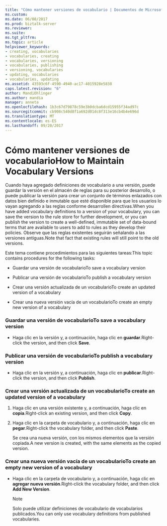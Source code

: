 ```yaml
---
title: "Cómo mantener versiones de vocabulario | Documentos de Microsoft"
ms.custom: 
ms.date: 06/08/2017
ms.prod: biztalk-server
ms.reviewer: 
ms.suite: 
ms.tgt_pltfrm: 
ms.topic: article
helpviewer_keywords:
- creating, vocabularies
- vocabularies, creating
- vocabularies, versioning
- vocabularies, publishing
- versioning, vocabularies
- updating, vocabularies
- vocabularies, updating
ms.assetid: 43593c6f-4590-4940-ac17-4015928e5838
caps.latest.revision: "6"
author: MandiOhlinger
ms.author: mandia
manager: anneta
ms.openlocfilehash: 1b3c67d79878c59e3b0dcba6dcd15955f34ad97c
ms.sourcegitcommit: cb908c540d8f1a692d01dc8f313e16cb4b4e696d
ms.translationtype: MT
ms.contentlocale: es-ES
ms.lasthandoff: 09/20/2017
---
```

# <a name="how-to-maintain-vocabulary-versions"></a><span data-ttu-id="544d4-102">Cómo mantener versiones de vocabulario</span><span class="sxs-lookup"><span data-stu-id="544d4-102">How to Maintain Vocabulary Versions</span></span>
<span data-ttu-id="544d4-103">Cuando haya agregado definiciones de vocabulario a una versión, puede guardar la versión en el almacén de reglas para su posterior desarrollo, o puede publicar la versión para crear un conjunto de términos enlazados con datos bien definido e inmutable que esté disponible para que los usuarios lo vayan agregando a las reglas conforme desarrollen directivas.</span><span class="sxs-lookup"><span data-stu-id="544d4-103">When you have added vocabulary definitions to a version of your vocabulary, you can save the version to the rule store for further development, or you can publish the version to create a well-defined, immutable set of data-bound terms that are available to users to add to rules as they develop their policies.</span></span> <span data-ttu-id="544d4-104">Observe que las reglas existentes seguirán señalando a las versiones antiguas.</span><span class="sxs-lookup"><span data-stu-id="544d4-104">Note that fact that existing rules will still point to the old versions.</span></span>  
  
 <span data-ttu-id="544d4-105">Este tema contiene procedimientos para las siguientes tareas:</span><span class="sxs-lookup"><span data-stu-id="544d4-105">This topic contains procedures for the following tasks:</span></span>  
  
-   <span data-ttu-id="544d4-106">Guardar una versión de vocabulario</span><span class="sxs-lookup"><span data-stu-id="544d4-106">To save a vocabulary version</span></span>  
  
-   <span data-ttu-id="544d4-107">Publicar una versión de vocabulario</span><span class="sxs-lookup"><span data-stu-id="544d4-107">To publish a vocabulary version</span></span>  
  
-   <span data-ttu-id="544d4-108">Crear una versión actualizada de un vocabulario</span><span class="sxs-lookup"><span data-stu-id="544d4-108">To create an updated version of a vocabulary</span></span>  
  
-   <span data-ttu-id="544d4-109">Crear una nueva versión vacía de un vocabulario</span><span class="sxs-lookup"><span data-stu-id="544d4-109">To create an empty new version of a vocabulary</span></span>  
  
### <a name="to-save-a-vocabulary-version"></a><span data-ttu-id="544d4-110">Guardar una versión de vocabulario</span><span class="sxs-lookup"><span data-stu-id="544d4-110">To save a vocabulary version</span></span>  
  
-   <span data-ttu-id="544d4-111">Haga clic en la versión y, a continuación, haga clic en **guardar**.</span><span class="sxs-lookup"><span data-stu-id="544d4-111">Right-click the version, and then click **Save**.</span></span>  
  
### <a name="to-publish-a-vocabulary-version"></a><span data-ttu-id="544d4-112">Publicar una versión de vocabulario</span><span class="sxs-lookup"><span data-stu-id="544d4-112">To publish a vocabulary version</span></span>  
  
-   <span data-ttu-id="544d4-113">Haga clic en la versión y, a continuación, haga clic en **publicar**.</span><span class="sxs-lookup"><span data-stu-id="544d4-113">Right-click the version, and then click **Publish**.</span></span>  
  
### <a name="to-create-an-updated-version-of-a-vocabulary"></a><span data-ttu-id="544d4-114">Crear una versión actualizada de un vocabulario</span><span class="sxs-lookup"><span data-stu-id="544d4-114">To create an updated version of a vocabulary</span></span>  
  
1.  <span data-ttu-id="544d4-115">Haga clic en una versión existente y, a continuación, haga clic en **copia**.</span><span class="sxs-lookup"><span data-stu-id="544d4-115">Right-click an existing version, and then click **Copy**.</span></span>  
  
2.  <span data-ttu-id="544d4-116">Haga clic en la carpeta de vocabulario y, a continuación, haga clic en **pegar**.</span><span class="sxs-lookup"><span data-stu-id="544d4-116">Right-click the vocabulary folder, and then click **Paste**.</span></span>  
  
     <span data-ttu-id="544d4-117">Se crea una nueva versión, con los mismos elementos que la versión copiada.</span><span class="sxs-lookup"><span data-stu-id="544d4-117">A new version is created, with the same elements as the copied version.</span></span>  
  
### <a name="to-create-an-empty-new-version-of-a-vocabulary"></a><span data-ttu-id="544d4-118">Crear una nueva versión vacía de un vocabulario</span><span class="sxs-lookup"><span data-stu-id="544d4-118">To create an empty new version of a vocabulary</span></span>  
  
-   <span data-ttu-id="544d4-119">Haga clic en la carpeta de vocabulario y, a continuación, haga clic en **agregar nueva versión**.</span><span class="sxs-lookup"><span data-stu-id="544d4-119">Right-click the vocabulary folder, and then click **Add New Version**.</span></span>  
  
    > [!NOTE]
    >  <span data-ttu-id="544d4-120">Solo puede utilizar definiciones de vocabulario de vocabularios publicados.</span><span class="sxs-lookup"><span data-stu-id="544d4-120">You can only use vocabulary definitions from published vocabularies.</span></span>